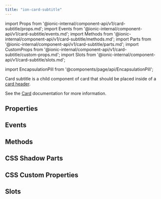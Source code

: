 ```yaml
---
title: "ion-card-subtitle"
---
```

import Props from '@ionic-internal/component-api/v1/card-subtitle/props.md';
import Events from '@ionic-internal/component-api/v1/card-subtitle/events.md';
import Methods from '@ionic-internal/component-api/v1/card-subtitle/methods.md';
import Parts from '@ionic-internal/component-api/v1/card-subtitle/parts.md';
import CustomProps from '@ionic-internal/component-api/v1/card-subtitle/custom-props.md';
import Slots from '@ionic-internal/component-api/v1/card-subtitle/slots.md';

import EncapsulationPill from '@components/page/api/EncapsulationPill';

<EncapsulationPill type="shadow" />


Card subtitle is a child component of card that should be placed inside of a [card header](./card-header).

See the [Card](./card) documentation for more information.


## Properties
<Props />

## Events
<Events />

## Methods
<Methods />

## CSS Shadow Parts
<Parts />

## CSS Custom Properties
<CustomProps />

## Slots
<Slots />
